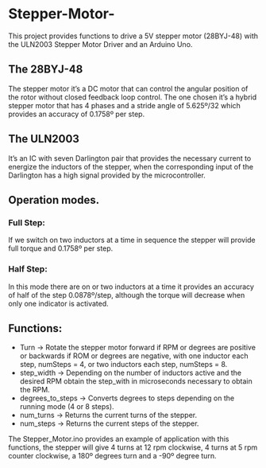 # Stepper-Motor-
This project provides functions to drive a 5V stepper motor (28BYJ-48) with the ULN2003 
Stepper Motor Driver and an Arduino Uno.

## The 28BYJ-48
The stepper motor it’s a DC motor that can control the angular position of the rotor without closed feedback loop control. The one chosen it’s a hybrid stepper motor that has 4 phases and a stride angle of 5.625º/32 which provides an accuracy of 0.1758º per step.

## The ULN2003
It’s an IC with seven Darlington pair that provides the necessary current to energize the inductors of the stepper, when the corresponding input of the Darlington has a high signal provided by the microcontroller. 

## Operation modes.
### Full Step:
If we switch on two inductors at a time in sequence the stepper will provide full torque and 0.1758º per step. 
### Half Step:
In this mode there are on or two inductors at a time it provides an accuracy of half of the step 0.0878º/step, although the torque will decrease when only one indicator is activated.
## Functions:
- Turn -> Rotate the stepper motor forward if RPM or degrees are positive or backwards if ROM or degrees are negative, with one inductor each step, numSteps = 4, or two inductors each step, numSteps = 8.
- step_width -> Depending on the number of inductors active and the desired RPM obtain the step_with in microseconds necessary to obtain the RPM.
- degrees_to_steps -> Converts degrees to steps depending on the running mode (4 or 8 steps).
- num_turns -> Returns the current turns of the stepper.
- num_steps -> Returns the current steps of the stepper.

The Stepper_Motor.ino provides an example of application with this functions, the stepper will give 4 turns at 12 rpm clockwise, 4 turns at 5 rpm counter clockwise, a 180º degrees turn and a -90º degree turn. 

